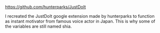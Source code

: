 
https://github.com/hunterparks/JustDoIt

I recreated the JustDoIt google extension made by hunterparks to function as instant motivator from famous voice actor in Japan. This is why some of the variables are still named shia. 
